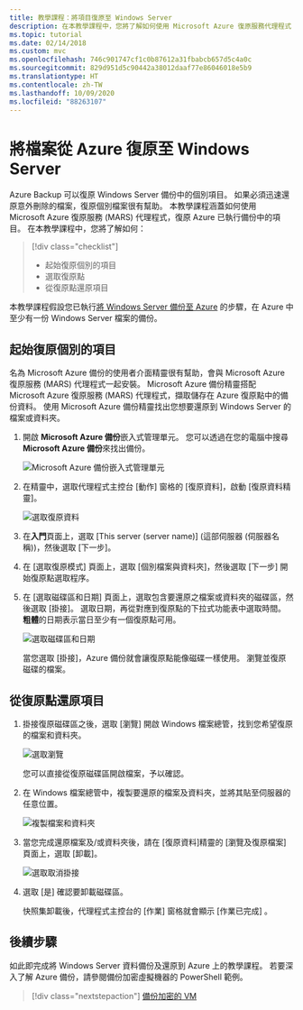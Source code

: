 ```yaml
---
title: 教學課程：將項目復原至 Windows Server
description: 在本教學課程中，您將了解如何使用 Microsoft Azure 復原服務代理程式 (MARS) 代理程式，將項目從 Azure 復原至 Windows Server。
ms.topic: tutorial
ms.date: 02/14/2018
ms.custom: mvc
ms.openlocfilehash: 746c901747cf1c0b87612a31fbabcb657d5c4a0c
ms.sourcegitcommit: 829d951d5c90442a38012daaf77e86046018e5b9
ms.translationtype: HT
ms.contentlocale: zh-TW
ms.lasthandoff: 10/09/2020
ms.locfileid: "88263107"
---
```

# <a name="recover-files-from-azure-to-a-windows-server"></a>將檔案從 Azure 復原至 Windows Server

Azure Backup 可以復原 Windows Server 備份中的個別項目。 如果必須迅速還原意外刪除的檔案，復原個別檔案很有幫助。 本教學課程涵蓋如何使用 Microsoft Azure 復原服務 (MARS) 代理程式，復原 Azure 已執行備份中的項目。 在本教學課程中，您將了解如何：

> [!div class="checklist"]
>
> * 起始復原個別的項目
> * 選取復原點
> * 從復原點還原項目

本教學課程假設您已執行[將 Windows Server 備份至 Azure](backup-windows-with-mars-agent.md) 的步驟，在 Azure 中至少有一份 Windows Server 檔案的備份。

## <a name="initiate-recovery-of-individual-items"></a>起始復原個別的項目

名為 Microsoft Azure 備份的使用者介面精靈很有幫助，會與 Microsoft Azure 復原服務 (MARS) 代理程式一起安裝。 Microsoft Azure 備份精靈搭配 Microsoft Azure 復原服務 (MARS) 代理程式，擷取儲存在 Azure 復原點中的備份資料。 使用 Microsoft Azure 備份精靈找出您想要還原到 Windows Server 的檔案或資料夾。

1. 開啟 **Microsoft Azure 備份**嵌入式管理單元。 您可以透過在您的電腦中搜尋 **Microsoft Azure 備份**來找出備份。

    ![Microsoft Azure 備份嵌入式管理單元](./media/tutorial-backup-restore-files-windows-server/mars.png)

2. 在精靈中，選取代理程式主控台 [動作] 窗格的 [復原資料]，啟動 [復原資料精靈]。

    ![選取復原資料](./media/tutorial-backup-restore-files-windows-server/mars-recover-data.png)

3. 在**入門**頁面上，選取 [This server (server name)] \(這部伺服器 (伺服器名稱))，然後選取 [下一步]。

4. 在 [選取復原模式] 頁面上，選取 [個別檔案與資料夾]，然後選取 [下一步] 開始復原點選取程序。

5. 在 [選取磁碟區和日期] 頁面上，選取包含要還原之檔案或資料夾的磁碟區，然後選取 [掛接]。 選取日期，再從對應到復原點的下拉式功能表中選取時間。 **粗體**的日期表示當日至少有一個復原點可用。

    ![選取磁碟區和日期](./media/tutorial-backup-restore-files-windows-server/mars-select-date.png)

    當您選取 [掛接]，Azure 備份就會讓復原點能像磁碟一樣使用。 瀏覽並復原磁碟的檔案。

## <a name="restore-items-from-a-recovery-point"></a>從復原點還原項目

1. 掛接復原磁碟區之後，選取 [瀏覽] 開啟 Windows 檔案總管，找到您希望復原的檔案和資料夾。

    ![選取瀏覽](./media/tutorial-backup-restore-files-windows-server/mars-browse-recover.png)

    您可以直接從復原磁碟區開啟檔案，予以確認。

2. 在 Windows 檔案總管中，複製要還原的檔案及資料夾，並將其貼至伺服器的任意位置。

    ![複製檔案和資料夾](./media/tutorial-backup-restore-files-windows-server/mars-final.png)

3. 當您完成還原檔案及/或資料夾後，請在 [復原資料]精靈的 [瀏覽及復原檔案] 頁面上，選取 [卸載]。

    ![選取取消掛接](./media/tutorial-backup-restore-files-windows-server/unmount-and-confirm.png)

4. 選取 [是] 確認要卸載磁碟區。

    快照集卸載後，代理程式主控台的 [作業]  窗格就會顯示 [作業已完成]  。

## <a name="next-steps"></a>後續步驟

如此即完成將 Windows Server 資料備份及還原到 Azure 上的教學課程。 若要深入了解 Azure 備份，請參閱備份加密虛擬機器的 PowerShell 範例。

> [!div class="nextstepaction"]
> [備份加密的 VM](./scripts/backup-powershell-sample-backup-encrypted-vm.md)
